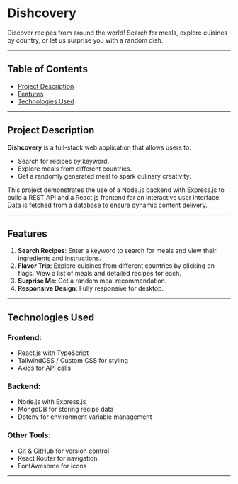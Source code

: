 # **Dishcovery**
Discover recipes from around the world! Search for meals, explore cuisines by country, or let us surprise you with a random dish.

---

## **Table of Contents**
- [Project Description](#project-description)
- [Features](#features)
- [Technologies Used](#technologies-used)

---

## **Project Description**
**Dishcovery** is a full-stack web application that allows users to:
- Search for recipes by keyword.
- Explore meals from different countries.
- Get a randomly generated meal to spark culinary creativity.

This project demonstrates the use of a Node.js backend with Express.js to build a REST API and a React.js frontend for an interactive user interface. Data is fetched from a database to ensure dynamic content delivery.

---

## **Features**
1. **Search Recipes**: Enter a keyword to search for meals and view their ingredients and instructions.
2. **Flavor Trip**: Explore cuisines from different countries by clicking on flags. View a list of meals and detailed recipes for each.
3. **Surprise Me**: Get a random meal recommendation.
4. **Responsive Design**: Fully responsive for desktop.

---

## **Technologies Used**
### **Frontend**:
- React.js with TypeScript
- TailwindCSS / Custom CSS for styling
- Axios for API calls

### **Backend**:
- Node.js with Express.js
- MongoDB for storing recipe data
- Dotenv for environment variable management

### **Other Tools**:
- Git & GitHub for version control
- React Router for navigation
- FontAwesome for icons

---
